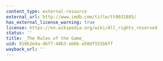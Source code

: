 ```yaml
---
content_type: external-resource
external_url: http://www.imdb.com/title/tt0031885/
has_external_license_warning: true
license: https://en.wikipedia.org/wiki/All_rights_reserved
status: ''
title: _The Rules of the Game_
uid: 816b2e4a-4bf7-48b3-ab6b-a50df555b6ff
wayback_url: ''
---
```


